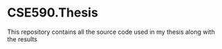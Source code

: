 # CSE590.Thesis
This repository contains all the source code used in my thesis along with the results
